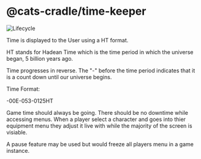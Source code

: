 # @cats-cradle/time-keeper

![Lifecycle](https://img.shields.io/badge/lifecycle-unstable-red)

Time is displayed to the User using a HT format.

HT stands for Hadean Time which is the time period in which the universe began,
5 billion years ago.

Time progresses in reverse. The "-" before the time period indicates that it is
a count down until our universe begins.

Time Format:

-00E-053-0125HT

Game time should always be going. There should be no downtime while accessing
menus. When a player select a character and goes into thier equipment menu they
adjust it live with while the majority of the screen is visiable.

A pause feature may be used but would freeze all players menu in a game
instance.
